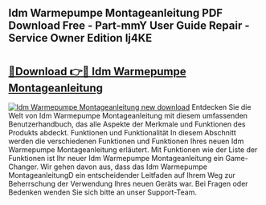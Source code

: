 ## Idm Warmepumpe Montageanleitung PDF Download Free - Part-mmY User Guide Repair - Service Owner Edition lj4KE

# <h2><a href="http://df71qtu.blite.top/?on=Idm+Warmepumpe+Montageanleitung">🔗Download 👉🔴 Idm Warmepumpe Montageanleitung</a></h2>

[![Idm Warmepumpe Montageanleitung new download](https://i.imgur.com/lujVjoI.png)](http://df71qtu.blite.top/?on=Idm+Warmepumpe+Montageanleitung)
Entdecken Sie die Welt von Idm Warmepumpe Montageanleitung mit diesem umfassenden Benutzerhandbuch, das alle Aspekte der Merkmale und Funktionen des Produkts abdeckt. Funktionen und Funktionalität In diesem Abschnitt werden die verschiedenen Funktionen und Funktionen Ihres neuen Idm Warmepumpe Montageanleitung erläutert. Mit Funktionen wie der Liste der Funktionen ist Ihr neuer Idm Warmepumpe Montageanleitung ein Game-Changer. Wir gehen davon aus, dass das Idm Warmepumpe MontageanleitungD ein entscheidender Leitfaden auf Ihrem Weg zur Beherrschung der Verwendung Ihres neuen Geräts war. Bei Fragen oder Bedenken wenden Sie sich bitte an unser Support-Team.
